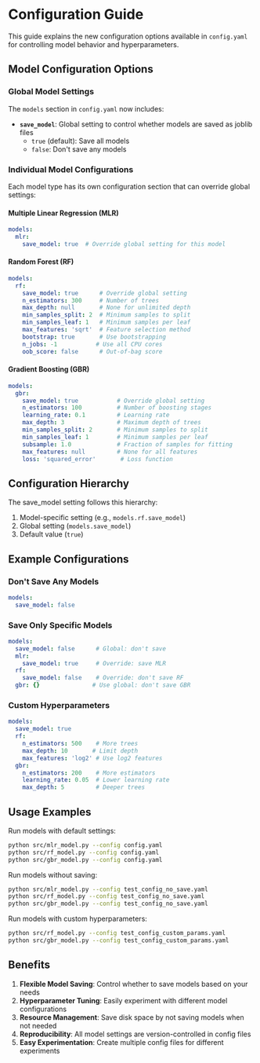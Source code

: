 # Configuration Guide

This guide explains the new configuration options available in `config.yaml` for controlling model behavior and hyperparameters.

## Model Configuration Options

### Global Model Settings

The `models` section in `config.yaml` now includes:

- **`save_model`**: Global setting to control whether models are saved as joblib files
  - `true` (default): Save all models
  - `false`: Don't save any models

### Individual Model Configurations

Each model type has its own configuration section that can override global settings:

#### Multiple Linear Regression (MLR)
```yaml
models:
  mlr:
    save_model: true  # Override global setting for this model
```

#### Random Forest (RF)
```yaml
models:
  rf:
    save_model: true      # Override global setting
    n_estimators: 300     # Number of trees
    max_depth: null       # None for unlimited depth
    min_samples_split: 2  # Minimum samples to split
    min_samples_leaf: 1   # Minimum samples per leaf
    max_features: 'sqrt'  # Feature selection method
    bootstrap: true       # Use bootstrapping
    n_jobs: -1           # Use all CPU cores
    oob_score: false      # Out-of-bag score
```

#### Gradient Boosting (GBR)
```yaml
models:
  gbr:
    save_model: true           # Override global setting
    n_estimators: 100          # Number of boosting stages
    learning_rate: 0.1         # Learning rate
    max_depth: 3               # Maximum depth of trees
    min_samples_split: 2       # Minimum samples to split
    min_samples_leaf: 1        # Minimum samples per leaf
    subsample: 1.0             # Fraction of samples for fitting
    max_features: null         # None for all features
    loss: 'squared_error'       # Loss function
```

## Configuration Hierarchy

The save_model setting follows this hierarchy:
1. Model-specific setting (e.g., `models.rf.save_model`)
2. Global setting (`models.save_model`)
3. Default value (`true`)

## Example Configurations

### Don't Save Any Models
```yaml
models:
  save_model: false
```

### Save Only Specific Models
```yaml
models:
  save_model: false      # Global: don't save
  mlr:
    save_model: true     # Override: save MLR
  rf:
    save_model: false    # Override: don't save RF
  gbr: {}               # Use global: don't save GBR
```

### Custom Hyperparameters
```yaml
models:
  save_model: true
  rf:
    n_estimators: 500    # More trees
    max_depth: 10       # Limit depth
    max_features: 'log2' # Use log2 features
  gbr:
    n_estimators: 200    # More estimators
    learning_rate: 0.05  # Lower learning rate
    max_depth: 5         # Deeper trees
```

## Usage Examples

Run models with default settings:
```bash
python src/mlr_model.py --config config.yaml
python src/rf_model.py --config config.yaml
python src/gbr_model.py --config config.yaml
```

Run models without saving:
```bash
python src/mlr_model.py --config test_config_no_save.yaml
python src/rf_model.py --config test_config_no_save.yaml
python src/gbr_model.py --config test_config_no_save.yaml
```

Run models with custom hyperparameters:
```bash
python src/rf_model.py --config test_config_custom_params.yaml
python src/gbr_model.py --config test_config_custom_params.yaml
```

## Benefits

1. **Flexible Model Saving**: Control whether to save models based on your needs
2. **Hyperparameter Tuning**: Easily experiment with different model configurations
3. **Resource Management**: Save disk space by not saving models when not needed
4. **Reproducibility**: All model settings are version-controlled in config files
5. **Easy Experimentation**: Create multiple config files for different experiments
